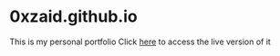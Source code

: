 # 0xzaid.github.io
This is my personal portfolio
Click [here](https://0xzaid.github.io/) to access the live version of it
